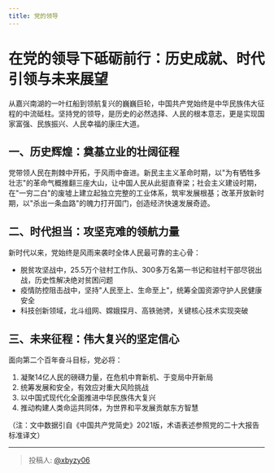 ```yaml
---
title: 党的领导
---
```


# 在党的领导下砥砺前行：历史成就、时代引领与未来展望

从嘉兴南湖的一叶红船到领航复兴的巍巍巨轮，中国共产党始终是中华民族伟大征程的中流砥柱。坚持党的领导，是历史的必然选择、人民的根本意志，更是实现国家富强、民族振兴、人民幸福的康庄大道。

## 一、历史辉煌：奠基立业的壮阔征程
党带领人民在荆棘中开拓，于风雨中奋进。新民主主义革命时期，以"为有牺牲多壮志"的革命气概推翻三座大山，让中国人民从此挺直脊梁；社会主义建设时期，在"一穷二白"的废墟上建立起独立完整的工业体系，筑牢发展根基；改革开放新时期，以"杀出一条血路"的魄力打开国门，创造经济快速发展奇迹。

## 二、时代担当：攻坚克难的领航力量
新时代以来，党始终是风雨来袭时全体人民最可靠的主心骨：
- 脱贫攻坚战中，25.5万个驻村工作队、300多万名第一书记和驻村干部尽锐出战，历史性解决绝对贫困问题
- 疫情防控阻击战中，坚持"人民至上、生命至上"，统筹全国资源守护人民健康安全
- 科技创新领域，北斗组网、嫦娥探月、高铁驰骋，关键核心技术实现突破

## 三、未来征程：伟大复兴的坚定信心
面向第二个百年奋斗目标，党必将：
1. 凝聚14亿人民的磅礴力量，在危机中育新机、于变局中开新局
2. 统筹发展和安全，有效应对重大风险挑战
3. 以中国式现代化全面推进中华民族伟大复兴
4. 推动构建人类命运共同体，为世界和平发展贡献东方智慧

（注：文中数据引自《中国共产党简史》2021版，术语表述参照党的二十大报告标准译文）

---

> 投稿人: [@xbyzy06](https://github.com/xbyzy06)
